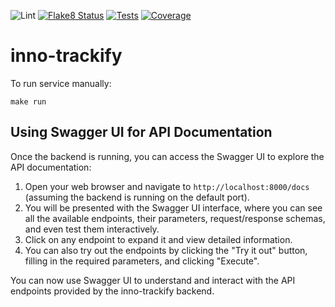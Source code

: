 ![Lint](https://github.com/Q-Tify/inno-trackify/actions/workflows/lint.yml/badge.svg?branch=add-badges)
[![Flake8 Status](https://q-tify.github.io/inno-trackify/add-badges/reports/badges/flake8.svg)](https://q-tify.github.io/inno-trackify/add-badges/reports/flake8/index.html)
[![Tests](https://q-tify.github.io/inno-trackify/add-badges/reports/badges/pytest.svg)](https://q-tify.github.io/inno-trackify/add-badges/reports/pytest/pytestreport.html)
[![Coverage](https://q-tify.github.io/inno-trackify/add-badges/reports/badges/coverage.svg)](https://q-tify.github.io/inno-trackify/add-badges/reports/pytest/coverage/index.html)

# inno-trackify

To run service manually:
```
make run
```

## Using Swagger UI for API Documentation

Once the backend is running, you can access the Swagger UI to explore the API documentation:

1. Open your web browser and navigate to `http://localhost:8000/docs` (assuming the backend is running on the default port).
2. You will be presented with the Swagger UI interface, where you can see all the available endpoints, their parameters, request/response schemas, and even test them interactively.
3. Click on any endpoint to expand it and view detailed information.
4. You can also try out the endpoints by clicking the "Try it out" button, filling in the required parameters, and clicking "Execute".

You can now use Swagger UI to understand and interact with the API endpoints provided by the inno-trackify backend.
